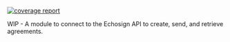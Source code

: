 [![coverage report](https://gitlab.com/jensastrup/pyEchosign/badges/master/coverage.svg)](https://gitlab.com/jensastrup/pyEchosign/commits/master)

WIP - A module to connect to the Echosign API to create, send, and retrieve agreements.